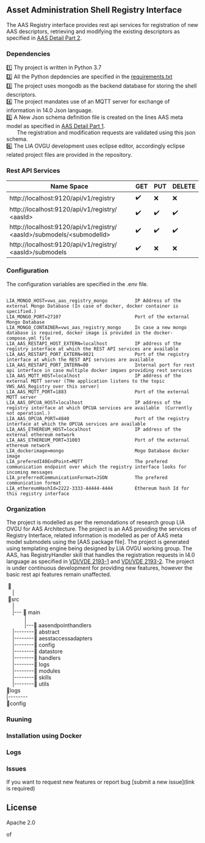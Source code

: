 
## Asset Administration Shell Registry Interface 

The AAS Registry interface provides rest api services for registration of new AAS descriptors, retrieving and modifying the existing descriptors as specified in [AAS Detail Part 2](https://www.plattform-i40.de/PI40/Redaktion/DE/Downloads/Publikation/Details_of_the_Asset_Administration_Shell_Part_2_V1.html). 

### Dependencies

:one: Thy project is written in Python 3.7 <br />
:two: All the Python depdencies are specified in the [requirements.txt]() <br />
:three: The project uses mongodb as the backend database for storing the shell descriptors. <br />
:four: The project mandates use of an MQTT server for exchange of information in 14.0 Json language. <br />
:five: A New Json schema definition file is created on the lines AAS meta model as specified in [AAS Detail Part 1](https://www.plattform-i40.de/PI40/Redaktion/DE/Downloads/Publikation/Details_of_the_Asset_Administration_Shell_Part1_V3.html). <br />
&nbsp; &nbsp; &nbsp; &nbsp;The registration and modification requests are validated using this json schema.<br />
:six: The LIA OVGU development uses eclipse editor, accordingly eclipse related project files are provided in the repository.


### Rest API Services

|                         Name Space                                                  |        GET         |        PUT         |       DELETE       |
|------------------------------------------------------------------------------------ | ------------------ | ------------------ | ------------------ |
|http://localhost:9120/api/v1/registry                                                | :heavy_check_mark: |       :x:          |      :x:           |  
|http://localhost:9120/api/v1/registry/ &lt;aasId&gt;                                 | :heavy_check_mark: | :heavy_check_mark: | :heavy_check_mark: |              
|http://localhost:9120/api/v1/registry/ &lt;aasId&gt;/submodels/&lt;submodelId&gt;    | :heavy_check_mark: | :heavy_check_mark: | :heavy_check_mark: |              
|http://localhost:9120/api/v1/registry/ &lt;aasId&gt;/submodels                       | :heavy_check_mark: |       :x:          |      :x:           |                



### Configuration
The configuration variables are specified in the .env file. 
<pre><code>
LIA_MONGO_HOST=vws_aas_registry_mongo          IP Address of the external Mongo Database (In case of docker, docker container is specified.)
LIA_MONGO_PORT=27107                           Port of the external Mongo Database
LIA_MONGO_CONTAINER=vws_aas_registry_mongo     In case a new mongo database is required, docker image is provided in the docker-compose.yml file
LIA_AAS_RESTAPI_HOST_EXTERN=localhost          IP address of the registry interface at which the REST API services are available
LIA_AAS_RESTAPI_PORT_EXTERN=9021               Port of the registry interface at which the REST API services are available  
LIA_AAS_RESTAPI_PORT_INTERN=80                 Internal port for rest api interface in case multiple docker imgaes providing rest services
LIA_AAS_MQTT_HOST=localhost                    IP address of the external MQTT server (THe application listens to the topic VWS_AAS_Registry over this server) 
LIA_AAS_MQTT_PORT=1883                         Port of the external MQTT server 
LIA_AAS_OPCUA_HOST=localhost                   IP address of the registry interface at which OPCUA services are available  (Currently not operationl.)
LIA_AAS_OPCUA_PORT=4840                        Port of the registry interface at which the OPCUA services are available 
LIA_AAS_ETHEREUM_HOST=localhost                IP address of the external ethereum network  
LIA_AAS_ETHEREUM_PORT=31003                    Port of the external ethereum network 
LIA_dockerimage=mongo                          Mogo Database docker image
LIA_preferedI40EndPoint=MQTT                   The prefered communication endpoint over which the registry interface looks for incoming messages
LIA_preferredCommunicationFormat=JSON          The prefered communication format 
LIA_ethereumHashId=2222-3333-44444-4444        Ethereum hash Id for this registry interface 
</code></pre>

### Organization 
The project is modelled as per the remondations of research group LIA OVGU for AAS Architecture. The project is an AAS providing the services of
Registry Interface, related information is modelled as per of AAS meta model submodels using the [AAS package file]. The project is generated
using templating engine being designed by LIA OVGU working group. The AAS, has RegistryHandler skill that handles the registration requests
in I4.0 language as specified in [VDI/VDE 2193-1](https://www.vdi.de/richtlinien/details/vdivde-2193-blatt-1-sprache-fuer-i40-komponenten-struktur-von-nachrichten) and [VDI/VDE 2193-2](https://www.vdi.de/richtlinien/details/vdivde-2193-blatt-2-sprache-fuer-i40-komponenten-interaktionsprotokoll-fuer-ausschreibungsverfahren). 
The project is under continuous development for providing new features, however the basic rest api features remain unaffected.

&nbsp;:file_folder:<br />
&nbsp; &nbsp; |<br />
&nbsp;:file_folder:src<br />
&nbsp; &nbsp; |<br />
&nbsp; &nbsp; |--- :file_folder: main<br />
&nbsp; &nbsp; &nbsp; &nbsp;&nbsp;&nbsp;&nbsp;&nbsp;&nbsp;|<br />
&nbsp; &nbsp; &nbsp; &nbsp;&nbsp;&nbsp;&nbsp;&nbsp;&nbsp;|---:file_folder: aasendpointhandlers<br />
&nbsp; &nbsp; |--------:file_folder: abstract<br />
&nbsp; &nbsp; |--------:file_folder: aesstaccessadapters<br />
&nbsp; &nbsp; |--------:file_folder: config<br />
&nbsp; &nbsp; |--------:file_folder: datastore<br />
&nbsp; &nbsp; |--------:file_folder: handlers<br />
&nbsp; &nbsp; |--------:file_folder: logs<br />
&nbsp; &nbsp; |--------:file_folder: modules<br />
&nbsp; &nbsp; |--------:file_folder: skills<br />
&nbsp; &nbsp; |--------:file_folder: utils<br />
:file_folder:logs<br />
|--------<br />
:file_folder:config<br />



### Ruuning 

### Installation using Docker 



### Logs

### Issues
If you want to request new features or report bug [submit a new issue](link is required)

## License

Apache 2.0


of 
